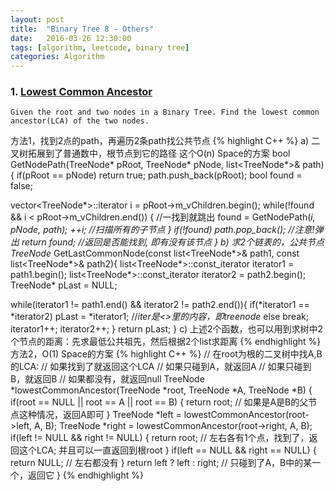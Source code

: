 ```yaml
---
layout: post
title:  "Binary Tree 8 - Others"
date:   2016-03-26 12:30:00
tags: [algorithm, leetcode, binary tree]
categories: Algorithm
---
```


### 1. [Lowest Common Ancestor](http://www.lintcode.com/en/problem/lowest-common-ancestor/)
```
Given the root and two nodes in a Binary Tree. Find the lowest common ancestor(LCA) of the two nodes.
```

方法1，找到2点的path，再遍历2条path找公共节点
{% highlight C++ %}
a) 二叉树拓展到了普通数中，根节点到它的路径 这个O(n) Space的方案
bool GetNodePath(TreeNode* pRoot, TreeNode* pNode, list<TreeNode*>& path){
  if(pRoot == pNode)
    return true;
  path.push_back(pRoot);
  bool found = false;
  
  vector<TreeNode*>::iterator i = pRoot->m_vChildren.begin();
  while(!found && i < pRoot->m_vChildren.end()) { //一找到就跳出
    found = GetNodePath(*i, pNode, path);
    ++i;        //扫描所有的子节点
  }
  if(!found)
    path.pop_back();    //注意!弹出
  return found;   //返回是否能找到, 即有没有该节点
}
b) 求2个链表的，公共节点
TreeNode* GetLastCommonNode(const list<TreeNode*>& path1, const list<TreeNode*>& path2){
  list<TreeNode*>::const_iterator iterator1 = path1.begin();
  list<TreeNode*>::const_iterator iterator2 = path2.begin();
  TreeNode* pLast = NULL;
  
  while(iterator1 != path1.end() && iterator2 != path2.end()){
      if(*iterator1 == *iterator2)
          pLast = *iterator1;  //*iter是<>里的内容，即treenode*
      else
          break;
      iterator1++;
      iterator2++;
  }
  return pLast;
}
c) 上述2个函数，也可以用到求树中2个节点的距离：先求最低公共祖先，然后根据2个list求距离
{% endhighlight %}
方法2，O(1) Space的方案
{% highlight C++ %}
// 在root为根的二叉树中找A,B的LCA:
// 如果找到了就返回这个LCA
// 如果只碰到A，就返回A
// 如果只碰到B，就返回B
// 如果都没有，就返回null
TreeNode *lowestCommonAncestor(TreeNode *root, TreeNode *A, TreeNode *B) {
  if(root == NULL || root == A || root == B) {
    return root;  // 如果是A是B的父节点这种情况，返回A即可
  }
  TreeNode *left = lowestCommonAncestor(root->left, A, B);
  TreeNode *right = lowestCommonAncestor(root->right, A, B);
  if(left != NULL && right != NULL) {
    return root;  // 左右各有1个点，找到了，返回这个LCA; 并且可以一直返回到根root
  }
  if(left == NULL && right == NULL) {
    return NULL;  // 左右都没有
  }
  return left ? left : right;  // 只碰到了A，B中的某一个，返回它
}
{% endhighlight %}


